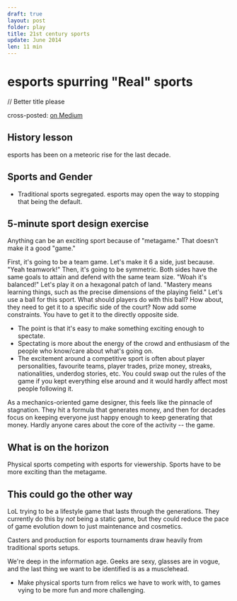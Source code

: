 ```yaml
---
draft: true
layout: post
folder: play
title: 21st century sports
update: June 2014
len: 11 min
---
```

# esports spurring "Real" sports

// Better title please

<div class="essay-subtext">cross-posted: <a href="https://medium.com/@keerthiko">on Medium</a></div>

## History lesson
esports has been on a meteoric rise for the last decade. 

## Sports and Gender
- Traditional sports segregated. esports may open the way to stopping that being the default.

## 5-minute sport design exercise
Anything can be an exciting sport because of "metagame." That doesn't make it a good "game."

First, it's going to be a team game. Let's make it 6 a side, just because. "Yeah teamwork!"
Then, it's going to be symmetric. Both sides have the same goals to attain and defend with the same team size. "Woah it's balanced!"
Let's play it on a hexagonal patch of land. "Mastery means learning things, such as the precise dimensions of the playing field."
Let's use a ball for this sport. What should players do with this ball? How about, they need to get it to a specific side of the court?
Now add some constraints. You have to get it to the directly opposite side. 

- The point is that it's easy to make something exciting enough to spectate.
- Spectating is more about the energy of the crowd and enthusiasm of the people who know/care about what's going on.
- The excitement around a competitive sport is often about player personalities, favourite teams, player trades, prize money, streaks, nationalities, underdog stories, etc. You could swap out the rules of the game if you kept everything else around and it would hardly affect most people following it.

As a mechanics-oriented game designer, this feels like the pinnacle of stagnation. They hit a formula that generates money, and then for decades focus on keeping everyone just happy enough to keep generating that money. Hardly anyone cares about the core of the activity -- the game.

## What is on the horizon
Physical sports competing with esports for viewership. Sports have to be more exciting than the metagame.

## This could go the other way
LoL trying to be a lifestyle game that lasts through the generations. They currently do this by *not* being a static game, but they could reduce the pace of game evolution down to just maintenance and cosmetics.

Casters and production for esports tournaments draw heavily from traditional sports setups.

We're deep in the information age. Geeks are sexy, glasses are in vogue, and the last thing we want to be identified is as a musclehead.

- Make physical sports turn from relics we have to work with, to games vying to be more fun and more challenging.




